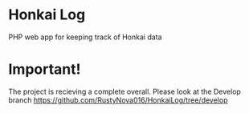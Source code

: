 # Honkai Log
 
PHP web app for keeping track of Honkai data


# Important!

The project is recieving a complete overall. Please look at the Develop branch https://github.com/RustyNova016/HonkaiLog/tree/develop
